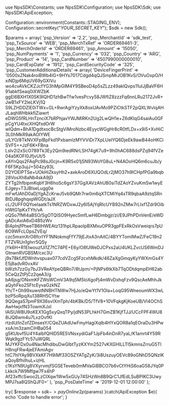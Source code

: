 use NpsSDK\Constants;
use NpsSDK\Configuration;
use NpsSDK\Sdk;
use NpsSDK\ApiException;

Configuration::environment(Constants::STAGING_ENV);
Configuration::secretKey("_YOUR_SECRET_KEY_");
$sdk = new Sdk();

$params = array(
    'psp_Version' => '2.2',
    'psp_MerchantId' => 'sdk_test',
    'psp_TxSource' => 'WEB',
    'psp_MerchTxRef' => 'ORDER69461-3',
    'psp_MerchOrderId' => 'ORDER69461',
    'psp_Amount' => '15050',
    'psp_NumPayments' => '1',
    'psp_Currency' => '032',
    'psp_Country' => 'ARG',
    'psp_Product' => '14',
    'psp_CardNumber' => '4507990000000010',
    'psp_CardExpDate' => '1912',
    'psp_CardSecurityCode' => '325',
    'psp_CustomerAdditionalDetails' => array(
        'DeviceFingerPrint' => '0500xZNak4roiBWb4lG+9HYs7017Cdgd4qQJSmpMrJOB1KvS/OVuOxpO/HxiNDjp6MqUV69yGXIVu
                                wo4cvAVkCKZJcfYG3hMpGlM4Y9SBeoD4p5sZLzz49aklQvps11ulJjBaVF6H91abkfSeaq0iXWZbK
                                ggEl6BXH1X0SK9IQHD1zhBwTfw1vesPcvy58JWfiZ8zzzFq6nnLRu2172JvR+JwB1xFY2IeLKVj1Q
                                S9LZHDDZlE0iTWx+GL+RwrAgiYzyXk8oxUAvMo9PZiCtkSTF2pQXLWvIqAHJLaqhWHbkkfiZiawrt
                                eDWG5fRLHnTznciX7bRPhjavYWJMiRKn2Ug2LwQH1e+Z6dKlqG4saiAu0GFpCgYU4txcXHQfxdOrW
                                wIQdm+BhA1DgdtxocBcStgViMroNzbc4EyycWGgHr8cR0tfLDx+x9i5+XvHiC3L0hMkR9akAOIYWE
                                ulLYO/8TkNVXFplBpFkd1PxbamlzMYVViDr7XpLUelYQ6DjeEk9awB44oHKCiSVF5++JzF6K+FBna
                                Lslv2i2xScO789Tk3Ey2Qm9iedRNrLSH74gK7u9+9h0hAC688dsPZq94fVZe04a5KOFI0JfjvUt/5
                                xAYnQqs2FAqPc98sJ0cjn+K9R5x01jSN93WoYG8uL+N4AOoHQ6m6cuJb/yF6F5Kp3ujJ+504zy93L
                                D2YOEIPTSe+UOkHiZksyHh2+axkAroD6XUQOdLr2jMO37h9ICHpfPGa9bqb28VosXh8aNb4skA9jD
                                ZYTg2hfbipmKqbY3H6hoSc6gsY37GgXAVzAhUB0siTdZAoYZvuKmSw1wyEEJgey+T3JBlseLugg0e
                                mFwfJAhD0aDjYgAZcKrwJ5vb9QMr7rw0m6qXTCMiYq4xTR9qbaA9ztqSRnBtDJ8pghqxpWGDt/aJX
                                cL/2UFF0QYoeIaatkTs1NRZWDxwJ2y6I5AjYqRIcUYB92nZMw7rLIxf1Zdr9OibHWtG1pKxTYh/vA
                                oQSo7fMl4aBSO/SgOTQISO9Hyec5mfLwH6Dmbgjr/zi/E9JPhPDnVenE/eWDgADcAxiA6xD4B5zWv
                                BI4pInjfPtweTB6lHWEAtz131hpLRpaoIpBXMxuOPR3gpFExRkOsVweiqrs7pU6O9WFcLOpsZVEq/
                                czc5mxmXrO8fcrlYF1NNokmqFfY79jEJtxA3nAitC/4BYYTomIMwZ/FeC19n2FTZVRUn1ghrr5QSy
                                jYk6H+R1EIwouzfJi1Z7fC74PE+E6y/O8fJWeDJCPxs2aU4UKLZvcUS6WmDJGtnwnRVGBSM/cxc3U
                                j9x78kfJfDWnhvspuax077cdVZcg5FzcxhMkdk/46ZaXgGmqyKyYWXmGs4YE5j8advR0vxAV
                                bWzh7zzGy7bJ3VReAYpeQBRn7/8tJpm/+PjNPs6tkXb7TqODtdqmpEH62ab5CeQzZtPjCz2qeA3/g
                                bA6jsg/ONxmKFZWsWCmV3A9q5M5IoXgoPj4mWvDxhqFzv9QscAeMhhJkaQyhFko2SFtcEyvaGzkNZ
                                Yh/T+Oh99xuwstNNBHTNWw7HjJo/eQwYt1V1Ola+LoqG95WneoumWX3wLbzP5oRpqXu138RH5CYtw
                                9QQegaS7pmF9X36svIXmTph/4bKBk/D5/TfV8+10VFqkgKjKoeUB/Vl4OChSAwHwjxfN3TowmXJxl
                                IAlSUWBU9oKEX1Gg5xyQxqTPy/jdN53PLhkH7GmZB1KjfTJJ/UCcFPF4WU88iJQ6wm4u7LxzOvfKI
                                rtzdU/lnZofZDnsesY/CQeZUAdUwFmyHagiXqlb4HYxQOR8a1qEOraDu3HPwxsA/m3zamCiHBa054
                                g5KUbvf5U4Y4aIbfQHlD5RE5VNsxydiGaF1JpFb4inDnR7yaL/K1amrt4Y59RWqk9gzFYc57uWQRL
                                MJYKFDx0u4NacMhdibuDwGlbtTyzKXYm2527vKXGHILLTlSkmnsZrruG5TIH8nqFRw4jeEFAmiAgv
                                htC7hIYAy9BVXkKF7H9iMf33OSZYATgZyK/3i8UszuyOEVc89oGNhD5QNzIKaQoyBfhiIhuL+izHL
                                c1KsYN9Ug8VXyrvmjfSGSETeveb0mMVaGiBBCO7b6vCtYHiS6oaG58JYq0PLkkck7W9Mfgw7Fx4hP
                                Af23xffcSwoo2LzClXqw1Ww5xGUy74SHzWn8B9QrC1JfEdLSuBPIKC3UwyMPJ7sa8QShQJF0='
    ),
    'psp_PosDateTime' => '2019-12-01 12:00:00'
);

try{ 
    $response = $sdk->payOnline2p($params) 
}catch(ApiException $e){ 
    echo 'Code to handle error'; 
} 
